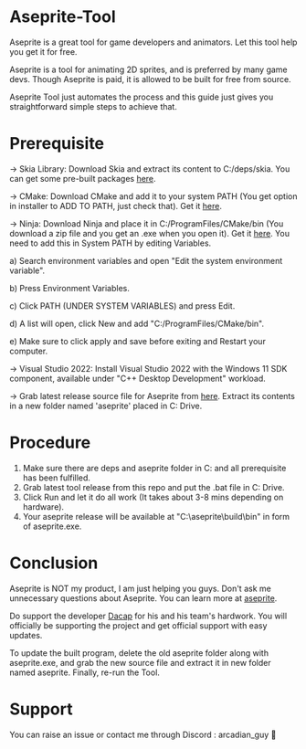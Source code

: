 # Aseprite-Tool
Aseprite is a great tool for game developers and animators. Let this tool help you get it for free.

Aseprite is a tool for animating 2D sprites, and is preferred by many game devs. Though Aseprite is paid, it is allowed to be built for free from source.

Aseprite Tool just automates the process and this guide just gives you straightforward simple steps to achieve that.

# Prerequisite
-> Skia Library: Download Skia and extract its content to C:/deps/skia. You can get some pre-built packages [here](https://github.com/aseprite/skia/releases).

-> CMake: Download CMake and add it to your system PATH (You get option in installer to ADD TO PATH, just check that). Get it [here](https://cmake.org/download/).

-> Ninja: Download Ninja and place it in C:/ProgramFiles/CMake/bin (You download a zip file and you get an .exe when you open it). Get it [here](https://ninja-build.org/). You need to add this in System PATH by editing Variables.

a) Search environment variables and open "Edit the system environment variable".

b) Press Environment Variables.

c) Click PATH (UNDER SYSTEM VARIABLES) and press Edit.

d) A list will open, click New and add "C:/ProgramFiles/CMake/bin".

e) Make sure to click apply and save before exiting and Restart your computer.

-> Visual Studio 2022: Install Visual Studio 2022 with the Windows 11 SDK component, available under "C++ Desktop Development" workload.

-> Grab latest release source file for Aseprite from [here](https://github.com/aseprite/aseprite/releases). Extract its contents in a new folder named 'aseprite' placed in C: Drive.

# Procedure
1) Make sure there are deps and aseprite folder in C: and all prerequisite has been fulfilled.
2) Grab latest tool release from this repo and put the .bat file in C: Drive.
3) Click Run and let it do all work (It takes about 3-8 mins depending on hardware).
4) Your aseprite release will be available at "C:\aseprite\build\bin" in form of aseprite.exe.

# Conclusion
Aseprite is NOT my product, I am just helping you guys. Don't ask me unnecessary questions about Aseprite. You can learn more at [aseprite](https://github.com/aseprite/aseprite).

Do support the developer [Dacap](https://github.com/dacap) for his and his team's hardwork. You will officially be supporting the project and get official support with easy updates.

To update the built program, delete the old aseprite folder along with aseprite.exe, and grab the new source file and extract it in new folder named aseprite. Finally, re-run the Tool.

# Support
You can raise an issue or contact me through Discord : arcadian_guy 👋
